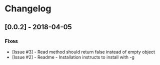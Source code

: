 # Changelog

## [0.0.2] - 2018-04-05

### Fixes

- [Issue #3] - Read method should return false instead of empty object
- [Issue #2] - Readme - Installation instructs to install with -g
